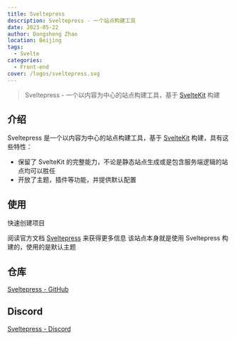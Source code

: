 ```yaml
---
title: Sveltepress
description: Sveltepress - 一个站点构建工具
date: 2023-05-22
author: Dongsheng Zhao
location: Beijing
tags:
  - Svelte
categories:
  - Front-end
cover: /logos/sveltepress.svg
---
```


> Sveltepress - 一个以内容为中心的站点构建工具，基于 [SvelteKit](https://kit.svelte.dev/) 构建

<!-- more -->

## 介绍

Sveltepress 是一个以内容为中心的站点构建工具，基于 [SvelteKit](https://kit.svelte.dev/) 构建，具有这些特性：
* 保留了 SvelteKit 的完整能力，不论是静态站点生成或是包含服务端逻辑的站点均可以胜任
* 开放了主题，插件等功能，并提供默认配置

## 使用

快速创建项目

<Util-InstallPackage package-name="@sveltepress" :install-script-map="{ npm: 'create', yarn: 'create', pnpm: 'create' }" />

阅读官方文档 [Sveltepress](https://sveltepress.site/) 来获得更多信息
该站点本身就是使用 Sveltepress 构建的，使用的是默认主题

## 仓库

[Sveltepress - GitHub](https://github.com/SveltePress/sveltepress)

## Discord

[Sveltepress - Discord](https://discord.gg/MeYRrGGxbE)



